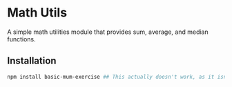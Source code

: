 # Math Utils

A simple math utilities module that provides sum, average, and median functions.

## Installation

```sh
npm install basic-mum-exercise ## This actually doesn't work, as it isn't published on npmJS